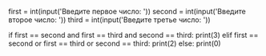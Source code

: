 first = int(input('Введите первое число: '))
second = int(input('Введите второе число: '))
third = int(input('Введите третье число: '))

if first == second and first == third and second == third:
    print(3)
elif first == second or first == third or second == third:
    print(2)
else:
    print(0)
